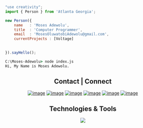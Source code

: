 

```js
"use creativity";
import { Person } from 'Atlanta Georgia';

new Person({
    name   : 'Moses Adewolu',
    title  : 'Computer Programmer',
    email  : 'MosesOluwatobiAdewolu@gmail.com',
    currentProjects : [Voltage]
    
    
}).sayHello();
```
```cmd
C:\Moses-Adewolu> node index.js
Hi, My Name is Moses Adewolu. 
```

 <h2 align="center">
      Contact | Connect
  </h2>

<div align="center">

[![image](https://img.shields.io/badge/LinkedIn-0077B5?style=for-the-badge&logo=linkedin&logoColor=white)](https://www.linkedin.com/in/moses-adewolu/)
[![image](https://img.shields.io/badge/Gmail-D14836?style=for-the-badge&logo=gmail&logoColor=white)](mailto:MosesOluwatobiAdewolu@gmail.com)
[![image](https://img.shields.io/badge/Quora-%23B92B27.svg?&style=for-the-badge&logo=Quora&logoColor=white)](https://www.quora.com/profile/Moses-Adewolu-1?q=Moses%20)
[![image](https://img.shields.io/badge/Stack%20Overflow-EF8236?style=for-the-badge&logo=stackoverflow&logoColor=white)](https://stackoverflow.com/users/23511296/moses-adewolu)
[![image](https://img.shields.io/badge/Codeforces-445f9d?style=for-the-badge&logo=Codeforces&logoColor=white)](https://codeforces.com/profile/MosesTheRedSea)
[![image](https://img.shields.io/badge/-LeetCode-FFA116?style=for-the-badge&logo=LeetCode&logoColor=black)](https://leetcode.com/mosesoluwatobiadewolu/)

</div>

<div>
   <h2 align="center">
      Technologies & Tools
  </h2>

  <p align="center">
  <a href="https://skillicons.dev">
    <img src="https://skillicons.dev/icons?i=lua,java,py,c,cpp,cs,html,css,js,react,materialui,git,linux,ubuntu,robloxstudio,androidstudio,blender&theme=light&perline=11" />
  
  </a>
</p>
  
</div>

